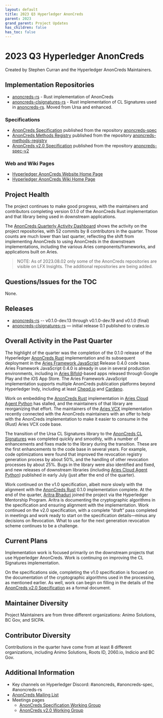 ```yaml
---
layout: default
title: 2023 Q3 Hyperledger AnonCreds
parent: 2023
grand_parent: Project Updates
has_children: false
has_toc: false
---
```


# 2023 Q3 Hyperledger AnonCreds

Created by Stephen Curran and the Hyperledger AnonCreds Maintainers.

## Implementation Repositories

- [anoncreds-rs] - Rust implementation of AnonCreds
- [anoncreds-clsignatures-rs] - Rust implementation of CL Signatures used in [anoncreds-rs]. Moved from Ursa and enhanced.

[anoncreds-rs]: https://github.com/hyperledger/anoncreds-rs
[anoncreds-clsignatures-rs]: https://github.com/hyperledger/anoncreds-clsignatures-rs

### Specifications

- [AnonCreds Specification] published from the repository [anoncreds-spec]
- [AnonCreds Methods Registry] published from the repository [anoncreds-methods-registry]
- [AnonCreds v2.0 Specification] published from the repository [anoncreds-spec-v2]

[anoncreds-spec]: https://github.com/hyperledger/anoncreds-spec
[AnonCreds Specification]: https://hyperledger.github.io/anoncreds-spec/
[anoncreds-methods-registry]: https://github.com/hyperledger/anoncreds-methods-registry
[AnonCreds Methods Registry]: https://hyperledger.github.io/anoncreds-methods-registry
[anoncreds-spec-v2]: https://github.com/hyperledger/anoncreds-spec-v2
[AnonCreds v2.0 Specification]: https://hyperledger.github.io/anoncreds-spec-v2/

### Web and Wiki Pages

- [Hyperledger AnonCreds Website Home Page]
- [Hyperledger AnonCreds Wiki Home Page]

[Hyperledger AnonCreds Website Home Page]: https://www.hyperledger.org/use/anoncreds
[Hyperledger AnonCreds Wiki Home Page]: https://wiki.hyperledger.org/display/ANONCREDS/

## Project Health

The project continues to make good progress, with the maintainers and
contributors completing version 0.1.0 of the AnonCreds Rust implementation and
that library being used in downstream applications.

The [AnonCreds Quarterly Activity Dashboard] shows the activity on the project
repositories, with 52 commits by 8 contributors in the quarter. Those counts are
much lower than last quarter, reflecting the shift from implementing AnonCreds
to using AnonCreds in the downstream implementations, including the various
Aries components/frameworks, and applications built on Aries.

> NOTE: As of 2023.08.02 only some of the AnonCreds repositories are visible on
LFX Insights. The additional repositories are being added.

[AnonCreds Quarterly Activity Dashboard]: https://insights.lfx.linuxfoundation.org/projects/hyperledger%2Fanoncreds/dashboard;subTab=technical?time=%7B%22from%22:%222023-04-01T07:00:00.000Z%22,%22type%22:%22absolute%22,%22to%22:%222023-06-30T07:00:00.000Z%22%7D

## Questions/Issues for the TOC

None.

## Releases

- [anoncreds-rs] -- v0.1.0-dev.13 through v0.1.0-dev.19 and v0.1.0 (final)
- [anoncreds-clsignatures-rs] — initial release 0.1 published to crates.io


## Overall Activity in the Past Quarter

The highlight of the quarter was the completion of the 0.1.0 release of the
Hyperledger [AnonCreds Rust] implementation and its subsequent deployment in the
[Aries Framework JavaScript] Release 0.4.0 code base. Aries Framework JavaScript
0.4.0 is already in use in several production environments, including in [Aries
Bifold]-based apps released through Google Play and the iOS App Store. The Aries
Framework JavaScript implementation supports multiple AnonCreds publication
platforms beyond Hyperledger Indy, including at least [Cheqd.io] and [Cardano].

[AnonCreds Rust]: https://github.com/hyperledger/anoncreds-rs
[Aries Framework JavaScript]: https://github.com/hyperledger/aries-framework-javascript
[Aries Bifold]: https://github.com/hyperledger/aries-mobile-agent-react-native
[Cheqd.io]: https://cheqd.io/
[Cardano]: https://cardano.org/

Work on embedding the [AnonCreds Rust] implementation in [Aries Cloud Agent Python]
has stalled, and the maintainers of that library are reorganizing that effort.
The maintainers of the [Aries VCX] implementation recently connected with the
AnonCreds maintainers with an offer to help with the AnonCreds implementation to
make it easier to consume in the (Rust) Aries VCX code base.

[Aries Cloud Agent Python]: https://github.com/hyperledger/aries-cloudagent-python
[Aries VCX]: https://github.com/hyperledger/aries-vcx

The transition of the Ursa CL Signatures library to the [AnonCreds CL
Signatures] was completed quickly and smoothly, with a number of enhancements
and fixes made to the library during the transition. These are the first
enhancements to the code base in several years. For example, code optimizations
were found that improved the revocation registry generation process by about
50%, and the handling of other revocation processes by about 25%. Bugs in the
library were also identified and fixed, and new releases of downstream libraries
(including [Aries Cloud Agent Python]) published in early July (just after the
end of the quarter).

[AnonCreds CL Signatures]: https://github.com/hyperledger/anoncreds-clsignatures-rs

Work continued on the v1.0 specification, albeit more slowly with the alignment
with the [AnonCreds Rust] 0.1.0 implementation complete. At the end of the
quarter, [Aritra Bhaduri] joined the project via the Hyperledger Mentorship
Program. Aritra is documenting the cryptographic algorithms in the specification
and ensuring alignment with the implementation. Work continued on the v2.0
specification, with a complete “draft” pass completed in meetings and work ready
to start on the specification details—minus any decisions on Revocation. What to
use for the next generation revocation scheme continues to be a challenge.

[Aritra Bhaduri]: https://github.com/aritroCoder

## Current Plans

Implementation work is focused primarily on the downstream projects that use
Hyperledger AnonCreds. Work is continuing on improving the CL Signatures
implementation.

On the specifications side, completing the v1.0 specification is focused on the
documentation of the cryptographic algorithms used in the processing, as
mentioned earlier. As well, work can begin on filling in the details of the
[AnonCreds v2.0 Specification] as a formal document.

## Maintainer Diversity

Project Maintainers are from three different organizations: Animo Solutions, BC
Gov, and SICPA.

## Contributor Diversity

Contributions in the quarter have come from at least 8 different organizations,
including Animo Solutions, Roots ID, 2060.io, Indicio and BC Gov.

## Additional Information

- Key channels on Hyperledger Discord: \#anoncreds, \#anoncreds-spec,
\#anoncreds-rs
- [AnonCreds Mailing List](https://lists.hyperledger.org/g/anoncreds)
- Meetings pages
    - [AnonCreds Specification Working Group](https://wiki.hyperledger.org/display/ANONCREDS/Meetings%3A+AnonCreds+Specification+Working+Group)
    - [AnonCreds v2.0 Working Group](https://wiki.hyperledger.org/display/ANONCREDS/Meetings%3A+AnonCreds+v2.0+Working+Group)
